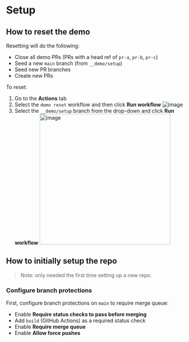 # Setup

## How to reset the demo

Resetting will do the following:

* Close all demo PRs (PRs with a head ref of `pr-a`, `pr-b`, `pr-c`)
* Seed a new `main` branch (from `__demo/setup`)
* Seed new PR branches
* Create new PRs

To reset:

1. Go to the **Actions** tab
2. Select the `demo reset` workflow and then click **Run workflow**
   ![image](https://github.com/github/merge-queue-demo/assets/2503052/eb269945-ed9b-4194-bbaa-eb41f557c01d)
3. Select the `__demo/setup` branch from the drop-down and click **Run workflow**
   <img width="358" alt="image" src="https://github.com/github/gh-merge-queue/assets/2503052/e02769e9-e9a2-40de-a757-56fe63998ae2">

## How to initially setup the repo

> Note: only needed the first time setting up a new repo.

### Configure branch protections

First, configure branch protections on `main` to require merge queue:

* Enable **Require status checks to pass before merging**
* Add `build` (GitHub Actions) as a required status check
* Enable **Require merge queue** 
* Enable **Allow force pushes**

<!--
### Seed branches and pull requests

Clone the repo locally and run the follow script to create the appropriate branches and PRs:

> **Warning**: as written, the script will force push to `main`.

```bash
git fetch origin
git checkout -B main __demo/main
git commit --allow-empty -m "Empty commit to ensure new refs and checks are always run"
git push origin main --force -u

# PR A (adds checks to "calculate" function that changes its behavior)
git checkout -B pr-a __demo/pr-a
git push origin pr-a --force -u
gh pr create --fill

# PR B (calls the "calculate" function in a way that previously worked, but will fail with PR A's updates)
git checkout -B pr-b __demo/pr-b
git push origin pr-b --force -u
gh pr create --fill

# PR C (simple markdown change that should not be impacted by PR A or B)
git checkout -B pr-c __demo/pr-c
git push origin pr-c -u --force
gh pr create --fill
```

```bash
git fetch origin
git checkout -B main ee68d9a475d6e13b77e5466f3eec5949bd2472da
git commit --allow-empty -m "Empty commit to ensure new refs and checks are always run"
git push origin main --force -u

# PR A (adds checks to "calculate" function that changes its behavior)
git checkout -B pr-a c94cbfcb722acf76c0f5a7a5d5b4d42872d6fc88
git push origin pr-a --force -u
gh pr create --fill

# PR B (calls the "calculate" function in a way that previously worked, but will fail with PR A's updates)
git checkout -B pr-b d9a626020688211e06f170a798c33eb438875bb9
git push origin pr-b --force -u
gh pr create --fill


# PR C (simple markdown change that should not be impacted by PR A or B)
git checkout -B pr-c 67a1ece794cba0d488504651a6e4303e79f5f74b
git push origin pr-c -u --force
gh pr create --fill
```

